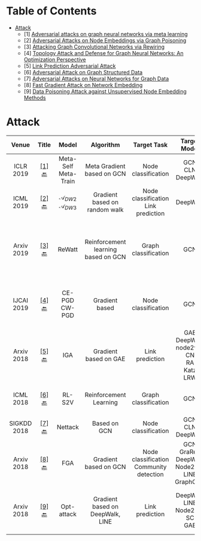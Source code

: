 <a class="toc" id ="toc"></a>
# Table of Contents
+ [Attack](#attack)
    + [1] [Adversarial attacks on graph neural networks via meta learning](#1)
    + [2] [Adversarial Attacks on Node Embeddings via Graph Poisoning](#2)
    + [3] [Attacking Graph Convolutional Networks via Rewiring](#3)
    + [4] [Topology Attack and Defense for Graph Neural Networks: An Optimization Perspective](#4)
    + [5] [Link Prediction Adversarial Attack](#5)
    + [6] [Adversarial Attack on Graph Structured Data](#6)
    + [7] [Adversarial Attacks on Neural Networks for Graph Data](#7)
    + [8] [Fast Gradient Attack on Network Embedding](#8)
    + [9] [Data Poisoning Attack against Unsupervised Node Embedding Methods](#9)
<a class="toc" id ="attack"></a>
# Attack
|Venue|Title|Model|Algorithm|Target Task|Target Model|Baseline|Metric|Dataset|Code|
|:-:|:-:|:-:|:-:|:-:|:-:|:-:|:-:|:-:|:-:|
|ICLR<br>2019|<a class="toc" id ="1"></a>[[1]](https://arxiv.org/abs/1902.08412)<br>[🔙](#toc)|Meta-Self<br>Meta-Train|Meta Gradient based on GCN|Node classification|GCN<br>CLN<br>DeepWalk|DICE<br>NETTACK<br>First-order|Misclassification rate(+)|Cora<br>CiteSeer<br>PolBlogs|[Link](https://www.kdd.in.tum.de/research/gnn-meta-attack/)|
|ICML<br>2019|<a class="toc" id ="2"></a>[[2]](https://arxiv.org/abs/1809.01093)<br>[🔙](#toc)|$\mathcal{A}_{DW2}$<br>$\mathcal{A}_{DW3}$|Gradient based on random walk|Node classification<br>Link prediction|DeepWalk|$\mathcal{B}_{rnd}$<br>$\mathcal{B}_{eig}$<br>$\mathcal{B}_{deg}$|F1 score change(+)<br>Classification margin(-)<br>|Cora<br>Citeseer<br>PolBlogs|[Link](https://www.kdd.in.tum.de/research/node_embedding_attack/)
|Arxiv<br>2019|<a class="toc" id ="3"></a>[[3]](https://arxiv.org/abs/1906.03750)<br>[🔙](#toc)|ReWatt|Reinforcement learning based on GCN|Graph classification|GCN|RL-S2V<br>Random<br>Random-S|Success rate(+)|REDDIT-MULTI-12K<br>REDDIT-MULTI-5K<br>IMDB-MULTI|None|
|IJCAI<br>2019|<a class="toc" id ="4"></a>[[4]](https://arxiv.org/abs/1906.04214)<br>[🔙](#toc)|CE-PGD<br>CW-PGD|Gradient based|Node classification|GCN|DICE<br>Meta-Self attack<br>Greedy attack|Misclassification rate(+)|Cora<br>Citeseer|None|
|Arxiv<br>2018|<a class="toc" id ="5"></a>[[5]](https://arxiv.org/abs/1810.01110)<br>[🔙](#toc)|IGA|Gradient based on GAE|Link prediction|GAE<br>DeepWalk<br>node2vec<br>CN<br>RA<br>Katz<br>LRW|RAN<br>DICE<br>GA|ASR(+)<br>AML(-)|NS<br>Yeast<br>FaceBook|None
|ICML<br>2018|<a class="toc" id ="6"></a>[[6]](https://arxiv.org/abs/1806.02371)<br>[🔙](#toc)|RL-S2V|Reinforcement Learning|Graph classification|GCN|Random Sampling|Accuracy(-)|Citeseer<br>Cora<br>Pubmed<br>Finance|[Link](https://github.com/Hanjun-Dai/graph_adversarial_attack)
|SIGKDD<br>2018|<a class="toc" id ="7"></a>[[7]](https://arxiv.org/abs/1805.07984)<br>[🔙](#toc)|Nettack|Based on GCN|Node classification|GCN<br>CLN<br>DeepWalk|Rnd<br>FGSM|Classification margin(-)<br>Accuracy(-)|Cora-ML<br>CiteSeer<br>PolBlogs|[Link](https://github.com/danielzuegner/nettack)|
|Arxiv<br>2018|<a class="toc" id ="8"></a>[[8]](https://arxiv.org/abs/1809.02797)<br>[🔙](#toc)|FGA|Gradient based on GCN|Node classification<br>Community detection|GCN<br>GraRep<br>DeepWalk<br>Node2vec<br>LINE<br>GraphGAN|RA<br>DICE<br>NETTACK|ASR(+)<br>AML(-)|Cora<br>CiteSeer<br>PolBlogs|None|
|Arxiv<br>2018|<a class="toc" id ="9"></a>[[9]](https://arxiv.org/abs/1810.12881)<br>[🔙](#toc)|Opt-attack|Gradient based on DeepWalk,  LINE|Link prediction|DeepWalk<br>LINE<br>Node2vec<br>SC<br>GAE|RA<br>PageRank<br>Degree sum<br>Shortest path|Similarity score change(+)<br>AP(-)|Facebook<br>Cora<BR>Citeseer|None|



